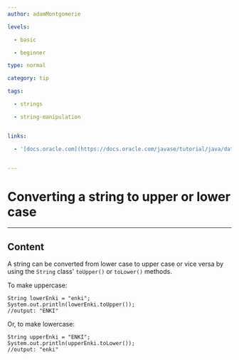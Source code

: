 ```yaml
---
author: adamMontgomerie

levels:

  - basic

  - beginner

type: normal

category: tip

tags:

  - strings

  - string-manipulation


links:

  - '[docs.oracle.com](https://docs.oracle.com/javase/tutorial/java/data/manipstrings.html){website}'


---
```


# Converting a string to upper or lower case

---
## Content

A string can be converted from lower case to upper case or vice versa by using the `String` class' `toUpper()` or `toLower()` methods.

To make uppercase:
```
String lowerEnki = "enki";
System.out.println(lowerEnki.toUpper());
//output: "ENKI"

```

Or, to make lowercase:
```
String upperEnki = "ENKI";
System.out.println(upperEnki.toLower());
//output: "enki"
```

